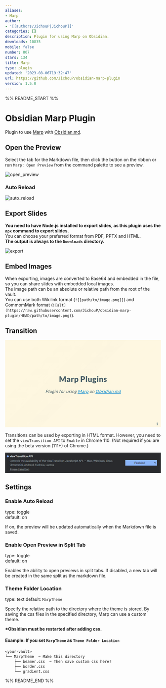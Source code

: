 ```yaml
---
aliases:
- Marp
author:
- '[[authors/JichouP|JichouP]]'
categories: []
description: Plugin for using Marp on Obsidian.
downloads: 10835
mobile: false
number: 807
stars: 134
title: Marp
type: plugin
updated: '2023-08-06T19:32:47'
url: https://github.com/JichouP/obsidian-marp-plugin
version: 1.5.0
---
```


%% README_START %%

# Obsidian Marp Plugin

Plugin to use [Marp](https://marp.app/) with [Obsidian.md](https://obsidian.md/).

## Open the Preview

Select the tab for the Markdown file, then click the button on the ribbon or run `Marp: Open Preview` from the command palette to see a preview.

![open_preview](https://raw.githubusercontent.com/JichouP/obsidian-marp-plugin/HEAD/docs/open_preview.gif)

### Auto Reload

![auto_reload](https://raw.githubusercontent.com/JichouP/obsidian-marp-plugin/HEAD/docs/auto_reload.gif)

## Export Slides

**You need to have Node.js installed to export slides, as this plugin uses the `npx` command to export slides.**  
You can choose your preferred format from PDF, PPTX and HTML.  
**The output is always to the `Downloads` directory.**

![export](https://raw.githubusercontent.com/JichouP/obsidian-marp-plugin/HEAD/docs/export.gif)

## Embed Images

When exporting, images are converted to Base64 and embedded in the file, so you can share slides with embedded local images.  
The image path can be an absolute or relative path from the root of the vault.  
You can use both Wikilink format (`![[path/to/image.png]]`) and CommomMark format (`![alt](https://raw.githubusercontent.com/JichouP/obsidian-marp-plugin/HEAD/path/to/image.png)`).

## Transition

![transition](https://raw.githubusercontent.com/JichouP/obsidian-marp-plugin/HEAD/docs/transition.gif)

Transitions can be used by exporting in HTML format.
However, you need to set the `viewTransition API` to `Enable` in Chrome 110.
(Not required if you are using the beta version (111+) of Chrome.)

![enable_view_transitions_api](https://raw.githubusercontent.com/JichouP/obsidian-marp-plugin/HEAD/docs/enable_view_transitions_api.png)

## Settings

### Enable Auto Reload

type: toggle  
default: on

If on, the preview will be updated automatically when the Markdown file is saved.

### Enable Open Preview in Split Tab

type: toggle  
default: on

Enables the ability to open previews in split tabs. If disabled, a new tab will be created in the same split as the markdown file.

### Theme Folder Location

type: text
default: `MarpTheme`

Specify the relative path to the directory where the theme is stored. By saving the css files in the specified directory, Marp can use a custom theme.

**\*Obsidian must be restarted after adding css.**

#### Example: If you set `MarpTheme` as `Theme Folder Location`

```text
<your-vault>
└── MarpTheme  ← Make this directory
    ├── beamer.css  ← Then save custom css here!
    ├── border.css
    └── gradient.css
```


%% README_END %%